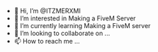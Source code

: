 - 👋 Hi, I’m @ITZMERXMI
- 👀 I’m interested in Making a FiveM Server
- 🌱 I’m currently learning Making a FiveM server
- 💞️ I’m looking to collaborate on ...
- 📫 How to reach me ...

<!---
ITZMERXMI/ITZMERXMI is a ✨ special ✨ repository because its `README.md` (this file) appears on your GitHub profile.
You can click the Preview link to take a look at your changes.
--->
